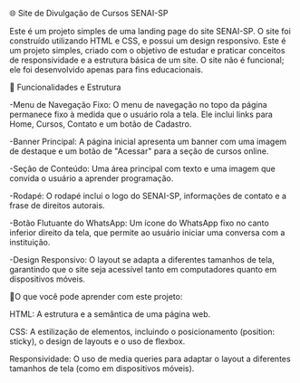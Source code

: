 🌐 Site de Divulgação de Cursos SENAI-SP


Este é um projeto simples de uma landing page do site SENAI-SP. O site foi construído utilizando HTML e CSS, e possui um design responsivo.
Este é um projeto simples, criado com o objetivo de estudar e praticar conceitos de responsividade e a estrutura básica de um site. O site não
é funcional; ele foi desenvolvido apenas para fins educacionais.



🔗 Funcionalidades e Estrutura



-Menu de Navegação Fixo: O menu de navegação no topo da página permanece fixo à medida que o usuário rola a tela. Ele inclui links para Home, Cursos, Contato e um botão de Cadastro.

-Banner Principal: A página inicial apresenta um banner com uma imagem de destaque e um botão de "Acessar" para a seção de cursos online.

-Seção de Conteúdo: Uma área principal com texto e uma imagem que convida o usuário a aprender programação.

-Rodapé: O rodapé inclui o logo do SENAI-SP, informações de contato e a frase de direitos autorais.

-Botão Flutuante do WhatsApp: Um ícone do WhatsApp fixo no canto inferior direito da tela, que permite ao usuário iniciar uma conversa com a instituição.

-Design Responsivo: O layout se adapta a diferentes tamanhos de tela, garantindo que o site seja acessível tanto em computadores quanto em dispositivos móveis.



📝O que você pode aprender com este projeto:



HTML: A estrutura e a semântica de uma página web.

CSS: A estilização de elementos, incluindo o posicionamento (position: sticky), o design de layouts e o uso de flexbox.

Responsividade: O uso de media queries para adaptar o layout a diferentes tamanhos de tela (como em dispositivos móveis).
